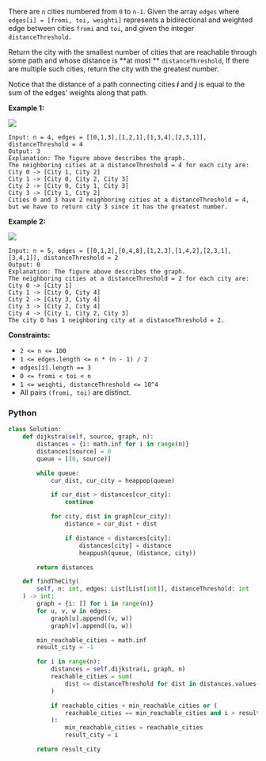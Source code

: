 There are  `n`  cities numbered from  `0`  to  `n-1`. Given the array  `edges`
where  `edges[i] = [fromi, toi, weighti]`  represents a bidirectional and weighted edge between cities  `fromi`
and  `toi`, and given the integer  `distanceThreshold`.

Return the city with the smallest number of cities that are reachable through some path and whose distance is  **at most
**  `distanceThreshold`, If there are multiple such cities, return the city with the greatest number.

Notice that the distance of a path connecting cities  _**i**_  and  _**j**_  is equal to the sum of the edges' weights
along that path.

**Example 1:**

![](https://assets.leetcode.com/uploads/2020/01/16/find_the_city_01.png)

```
Input: n = 4, edges = [[0,1,3],[1,2,1],[1,3,4],[2,3,1]], distanceThreshold = 4
Output: 3
Explanation: The figure above describes the graph. 
The neighboring cities at a distanceThreshold = 4 for each city are:
City 0 -> [City 1, City 2] 
City 1 -> [City 0, City 2, City 3] 
City 2 -> [City 0, City 1, City 3] 
City 3 -> [City 1, City 2] 
Cities 0 and 3 have 2 neighboring cities at a distanceThreshold = 4, but we have to return city 3 since it has the greatest number.
```

**Example 2:**

![](https://assets.leetcode.com/uploads/2020/01/16/find_the_city_02.png)

```
Input: n = 5, edges = [[0,1,2],[0,4,8],[1,2,3],[1,4,2],[2,3,1],[3,4,1]], distanceThreshold = 2
Output: 0
Explanation: The figure above describes the graph. 
The neighboring cities at a distanceThreshold = 2 for each city are:
City 0 -> [City 1] 
City 1 -> [City 0, City 4] 
City 2 -> [City 3, City 4] 
City 3 -> [City 2, City 4]
City 4 -> [City 1, City 2, City 3] 
The city 0 has 1 neighboring city at a distanceThreshold = 2.
```

**Constraints:**

- `2 <= n <= 100`
- `1 <= edges.length <= n * (n - 1) / 2`
- `edges[i].length == 3`
- `0 <= fromi < toi < n`
- `1 <= weighti, distanceThreshold <= 10^4`
- All pairs  `(fromi, toi)`  are distinct.

### Python

```py
class Solution:
    def dijkstra(self, source, graph, n):
        distances = {i: math.inf for i in range(n)}
        distances[source] = 0
        queue = [(0, source)]

        while queue:
            cur_dist, cur_city = heappop(queue)

            if cur_dist > distances[cur_city]:
                continue

            for city, dist in graph[cur_city]:
                distance = cur_dist + dist

                if distance < distances[city]:
                    distances[city] = distance
                    heappush(queue, (distance, city))

        return distances

    def findTheCity(
        self, n: int, edges: List[List[int]], distanceThreshold: int
    ) -> int:
        graph = {i: [] for i in range(n)}
        for u, v, w in edges:
            graph[u].append((v, w))
            graph[v].append((u, w))

        min_reachable_cities = math.inf
        result_city = -1

        for i in range(n):
            distances = self.dijkstra(i, graph, n)
            reachable_cities = sum(
                dist <= distanceThreshold for dist in distances.values()
            )

            if reachable_cities < min_reachable_cities or (
                reachable_cities == min_reachable_cities and i > result_city
            ):
                min_reachable_cities = reachable_cities
                result_city = i

        return result_city
```